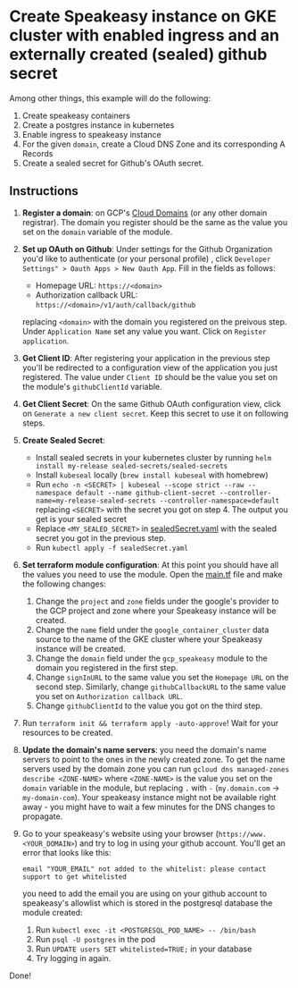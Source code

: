 # Create Speakeasy instance on GKE cluster with enabled ingress and an externally created (sealed) github secret

Among other things, this example will do the following:

1. Create speakeasy containers
2. Create a postgres instance in kubernetes
3. Enable ingress to speakeasy instance
4. For the given `domain`, create a Cloud DNS Zone and its corresponding A Records
5. Create a sealed secret for Github's OAuth secret.

## Instructions

1. **Register a domain**: on GCP's [Cloud Domains](https://cloud.google.com/domains/docs/overview) (or any other domain registrar). The domain you register should be the same as the value you set on the `domain` variable of the module.
1. **Set up OAuth on Github**: Under settings for the Github Organization you'd like to authenticate (or your personal profile) , click `Developer Settings" > Oauth Apps > New Oauth App`. Fill in the fields as follows:

   - Homepage URL: `https://<domain>`
   - Authorization callback URL: `https://<domain>/v1/auth/callback/github`

   replacing `<domain>` with the domain you registered on the preivous step. Under `Application Name` set any value you want. Click on `Register application`.

1. **Get Client ID**: After registering your application in the previous step you'll be redirected to a configuration view of the application you just registered. The value under `Client ID` should be the value you set on the module's `githubClientId` variable.
1. **Get Client Secret**: On the same Github OAuth configuration view, click on `Generate a new client secret`. Keep this secret to use it on following steps.
1. **Create Sealed Secret**:
   - Install sealed secrets in your kubernetes cluster by running `helm install my-release sealed-secrets/sealed-secrets`
   - Install `kubeseal` locally (`brew install kubeseal` with homebrew)
   - Run `echo -n <SECRET> | kubeseal --scope strict --raw --namespace default --name github-client-secret --controller-name=my-release-sealed-secrets --controller-namespace=default` replacing `<SECRET>` with the secret you got on step 4. The output you get is your sealed secret
   - Replace `<MY_SEALED_SECRET>` in [sealedSecret.yaml](./sealedSecret.yaml) with the sealed secret you got in the previous step.
   - Run `kubectl apply -f sealedSecret.yaml`
1. **Set terraform module configuration**: At this point you should have all the values you need to use the module. Open the [main.tf](./main.tf) file and make the following changes:
   1. Change the `project` and `zone` fields under the google's provider to the GCP project and zone where your Speakeasy instance will be created.
   1. Change the `name` field under the `google_container_cluster` data source to the name of the GKE cluster where your Speakeasy instance will be created.
   1. Change the `domain` field under the `gcp_speakeasy` module to the domain you registered in the first step.
   1. Change `signInURL` to the same value you set the `Homepage URL` on the second step. Similarly, change `githubCallbackURL` to the same value you set on `Authorization callback URL`.
   1. Change `githubClientId` to the value you got on the third step.
1. Run `terraform init && terraform apply -auto-approve`! Wait for your resources to be created.
1. **Update the domain's name servers**: you need the domain's name servers to point to the ones in the newly created zone. To get the name servers used by the domain zone you can run `gcloud dns managed-zones describe <ZONE-NAME>` where `<ZONE-NAME>` is the value you set on the `domain` variable in the module, but replacing `.` with `-` (`my.domain.com` -> `my-domain-com`). Your speakeasy instance might not be available right away - you might have to wait a few minutes for the DNS changes to propagate.
1. Go to your speakeasy's website using your browser (`https://www.<YOUR_DOMAIN>`) and try to log in using your github account. You'll get an error that looks like this:
   ```
   email "YOUR_EMAIL" not added to the whitelist: please contact support to get whitelisted
   ```
   you need to add the email you are using on your github account to speakeasy's allowlist which is stored in the postgresql database the module created:
   1. Run `kubectl exec -it <POSTGRESQL_POD_NAME> -- /bin/bash`
   1. Run `psql -U postgres` in the pod
   1. Run `UPDATE users SET whitelisted=TRUE;` in your database
   1. Try logging in again.

Done!
